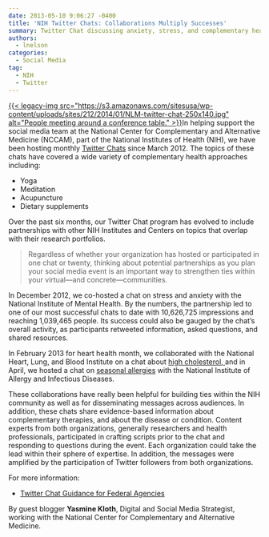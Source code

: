 ```yaml
---
date: 2013-05-10 9:06:27 -0400
title: 'NIH Twitter Chats: Collaborations Multiply Successes'
summary: Twitter Chat discussing anxiety, stress, and complementary health practices December 18, 2012
authors:
  - lnelson
categories:
  - Social Media
tag:
  - NIH
  - Twitter
---
```


[{{< legacy-img src="https://s3.amazonaws.com/sitesusa/wp-content/uploads/sites/212/2014/01/NLM-twitter-chat-250x140.jpg" alt="People meeting around a conference table." >}}](https://s3.amazonaws.com/sitesusa/wp-content/uploads/sites/212/2014/01/NLM-twitter-chat.jpg)In helping support the social media team at the National Center for Complementary and Alternative Medicine (NCCAM), part of the National Institutes of Health (NIH),  we have been hosting monthly [Twitter Chats](http://nccam.nih.gov/news/events/twitterchat?nav=gsa) since March 2012. The topics of these chats have covered a wide variety of complementary health approaches including:

  * Yoga
  * Meditation
  * Acupuncture
  * Dietary supplements

<p dir="ltr">
  Over the past six months, our Twitter Chat program has evolved to include partnerships with other NIH Institutes and Centers on topics that overlap with their research portfolios.
</p>

> <p dir="ltr">
>   Regardless of whether your organization has hosted or participated in one chat or twenty, thinking about potential partnerships as you plan your social media event is an important way to strengthen ties within your virtual—and concrete—communities.
> </p>

<p dir="ltr">
  In December 2012, we co-hosted a chat on  stress and anxiety with  the National Institute of Mental Health. By the numbers, the partnership led to one of our most successful chats to date with 10,626,725 impressions and reaching 1,039,465 people. Its success could also be gauged by the chat’s overall activity, as participants retweeted information, asked questions, and shared resources.
</p>

<p dir="ltr">
  In February 2013 for heart health month, we collaborated with the National Heart, Lung, and Blood Institute on a chat about <a href="http://storify.com/NCCAM/nccam-high-cholesterol-twitter-chat">high cholesterol, </a> and in April, we hosted a chat on <a href="http://storify.com/NCCAM/nccam-seasonal-allergies-twitter-chat">seasonal allergies</a> with the National Institute of Allergy and Infectious Diseases.
</p>

<p dir="ltr">
  These collaborations have really been helpful for building ties within the NIH community as well as for  disseminating messages across audiences. In addition, these chats share evidence-based information about complementary therapies, and about the disease or condition.  Content experts from both organizations, generally researchers and health professionals, participated in crafting scripts prior to the chat and responding to questions during the event.  Each organization could take the lead within their sphere of expertise.  In addition, the messages were amplified by the participation of Twitter followers from both organizations.
</p>

<p dir="ltr">
  For more information:
</p>

  * <p dir="ltr">
      <a title="Twitter Chat Guidance for Federal Agencies" href="https://www.WHATEVER/2013/10/16/twitter-chats-for-federal-agencies/">Twitter Chat Guidance for Federal Agencies</a>
    </p>

By guest blogger **Yasmine Kloth**, Digital and Social Media Strategist, working with the National Center for Complementary and Alternative Medicine.

 